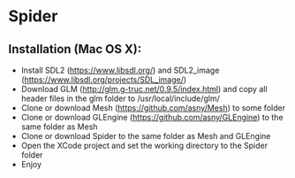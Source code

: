 # Spider

## Installation (Mac OS X):
- Install SDL2 (https://www.libsdl.org/) and SDL2_image (https://www.libsdl.org/projects/SDL_image/)
- Download GLM (http://glm.g-truc.net/0.9.5/index.html) and copy all header files in the glm folder to /usr/local/include/glm/
- Clone or download Mesh (https://github.com/asny/Mesh) to some folder
- Clone or download GLEngine (https://github.com/asny/GLEngine) to the same folder as Mesh
- Clone or download Spider to the same folder as Mesh and GLEngine
- Open the XCode project and set the working directory to the Spider folder
- Enjoy
